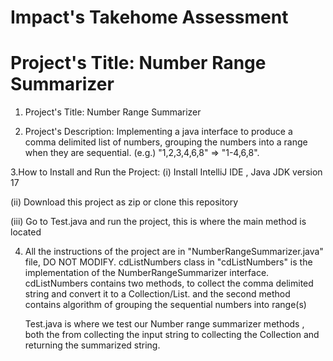 # Impact's Takehome Assessment
# Project's Title: Number Range Summarizer

1. Project's Title:  Number Range Summarizer



2. Project's Description: Implementing a java interface to produce a comma delimited list of numbers,
   grouping the numbers into a range when they are sequential. 
   (e.g.) "1,2,3,4,6,8" => "1-4,6,8".
   
   
   
3.How to Install and Run the Project:
  (i) Install IntelliJ IDE , Java JDK version 17
  
  (ii) Download this project as zip or clone this repository
  
  (iii) Go to Test.java and run the project, this is where the main method is located
  
  

4. All the instructions of the project are in "NumberRangeSummarizer.java" file, DO NOT MODIFY. 
   cdListNumbers class in "cdListNumbers" is the implementation of the NumberRangeSummarizer interface.
   cdListNumbers contains two methods, to collect the comma delimited string and convert it to a Collection/List.
   and the second method contains algorithm of grouping the sequential numbers into range(s)
   
   Test.java is where we test our Number range summarizer methods , both the from collecting the input string to collecting the Collection and returning the
   summarized string.
  
